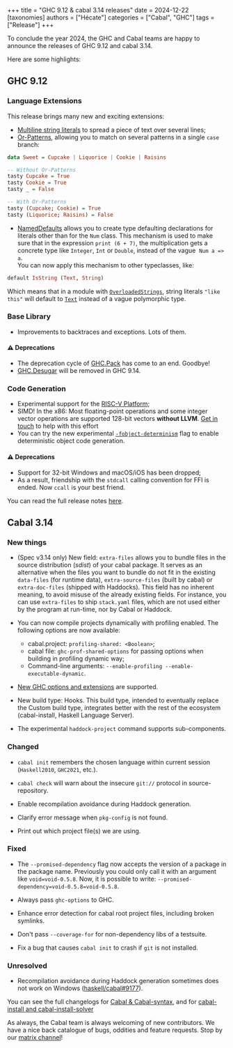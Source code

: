 +++
title = "GHC 9.12 & cabal 3.14 releases"
date = 2024-12-22
[taxonomies]
authors = ["Hécate"]
categories = ["Cabal", "GHC"]
tags = ["Release"]
+++

To conclude the year 2024, the GHC and Cabal teams are happy to announce the releases of GHC 9.12 and cabal 3.14.

<!-- more -->


Here are some highlights:

## GHC 9.12

### Language Extensions

This release brings many new and exciting extensions:
* [Multiline string literals][MultilineStrings] to spread a piece of text over several lines;
* [Or-Patterns][OrPatterns], allowing you to match on several patterns in a single `case` branch:

```haskell
data Sweet = Cupcake | Liquorice | Cookie | Raisins

-- Without Or-Patterns
tasty Cupcake = True
tasty Cookie = True
tasty _ = False

-- With Or-Patterns
tasty (Cupcake; Cookie) = True
tasty (Liquorice; Raisins) = False
```

* [NamedDefaults][NamedDefaults] allows you to create type defaulting declarations for literals other than for the `Num` class. This mechanism is used to make sure that in the expression `print (6 + 7)`, the multiplication gets a concrete type like `Integer`, `Int` or `Double`, instead of the vague  `Num a => a`.  
You can now apply this mechanism to other typeclasses, like:

```haskell
default IsString (Text, String)
```

Which means that in a module with [`OverloadedStrings`][OverloadedStrings], string literals `"like this"` will default to [`Text`][Text] instead of a vague polymorphic type.

### Base Library

* Improvements to backtraces and exceptions. Lots of them.

#### ⚠️ Deprecations

* The deprecation cycle of [GHC.Pack][GHC.Pack] has come to an end. Goodbye!
* [GHC.Desugar][GHC.Desugar] will be removed in GHC 9.14.

### Code Generation

* Experimental support for the [RISC-V Platform](https://gitlab.haskell.org/ghc/ghc/-/issues/16783);
* SIMD! In the x86: Most floating-point operations and some integer vector operations are supported 128-bit vectors **without LLVM**. [Get in touch](https://matrix.to/#/#ghc:matrix.org) to help with this effort
* You can try the new experimental [`-fobject-determinism`][-fobject-determinism] flag to enable deterministic object code generation.

#### ⚠️ Deprecations

* Support for 32-bit Windows and macOS/iOS has been dropped;
* As a result, friendship with the `stdcall` calling convention for FFI is ended. Now `ccall` is your best friend.

You can read the full release notes [here](https://downloads.haskell.org/ghc/9.12.1/docs/users_guide/9.12.1-notes.html).

## Cabal 3.14

### New things

* (Spec v3.14 only) New field: `extra-files` allows you to bundle files in the source distribution (*sdist*) of your cabal package. It serves as an alternative when the files you want to bundle do not fit in the existing `data-files` (for runtime data), `extra-source-files` (built by cabal) or `extra-doc-files` (shipped with Haddocks). This field has no inherent meaning, to avoid misuse of the already existing fields. For instance, you can use `extra-files` to ship `stack.yaml` files, which are not used either by the program at run-time, nor by Cabal or Haddock.

* You can now compile projects dynamically with profiling enabled. The following options are now available:
  * cabal.project: `profiling-shared: <Boolean>`;
  * cabal file: `ghc-prof-shared-options` for passing options when building in profiling dynamic way;
  * Command-line arguments: `--enable-profiling --enable-executable-dynamic`.

* [New GHC options and extensions](https://downloads.haskell.org/ghc/9.12.1/docs/users_guide/9.12.1-notes.html) are supported.

* New build type: Hooks. This build type, intended to eventually replace the Custom build type, integrates better with the rest of the ecosystem (cabal-install, Haskell Language Server).

* The experimental `haddock-project` command supports sub-components.

### Changed

* `cabal init` remembers the chosen language within current session (`Haskell2010`, `GHC2021`, etc.).

* `cabal check` will warn about the insecure `git://` protocol in source-repository.

* Enable recompilation avoidance during Haddock generation.

* Clarify error message when `pkg-config` is not found.

* Print out which project file(s) we are using.

### Fixed

* The `--promised-dependency` flag now accepts the version of a package in the package name. Previously you could only call it with an argument like `void=void-0.5.8`.
Now, it is possible to write: `--promised-dependency=void-0.5.8=void-0.5.8`.

* Always pass `ghc-options` to GHC.

* Enhance error detection for cabal root project files, including broken symlinks.

* Don't pass `--coverage-for` for non-dependency libs of a testsuite.

* Fix a bug that causes `cabal init` to crash if `git` is not installed.

### Unresolved

* Recompilation avoidance during Haddock generation sometimes does not work on Windows ([haskell/cabal#9177](https://github.com/haskell/cabal/pull/9177#issuecomment-2167768305)).

You can see the full changelogs for [Cabal & Cabal-syntax](https://github.com/haskell/cabal/blob/master/release-notes/Cabal-3.14.1.0.md), and for [cabal-install and cabal-install-solver](https://github.com/haskell/cabal/blob/master/release-notes/cabal-install-3.14.0.0.md)

As always, the Cabal team is always welcoming of new contributors. We have a nice back catalogue of bugs, oddities and feature requests. Stop by our [matrix channel](https://matrix.to/#/#hackage:matrix.org)!

[MultilineStrings]: https://downloads.haskell.org/ghc/9.12.1/docs/users_guide/exts/multiline_strings.html#multiline-string-literals
[OrPatterns]: https://downloads.haskell.org/ghc/9.12.1/docs/users_guide/exts/or_patterns.html#or-patterns
[NamedDefaults]: https://downloads.haskell.org/ghc/9.12.1/docs/users_guide/exts/named_defaults.html#named-default-declarations
[OverloadedStrings]: https://downloads.haskell.org/ghc/9.12.1/docs/users_guide/exts/overloaded_strings.html
[Text]: https://hackage.haskell.org/package/text/docs/Data-Text.html#t:Text
[-fobject-determinism]: https://downloads.haskell.org/ghc/9.12.1/docs/users_guide/using-optimisation.html#ghc-flag-fobject-determinism
[GHC.Pack]: https://gitlab.haskell.org/ghc/ghc/-/issues/21461
[GHC.Desugar]: https://hackage.haskell.org/package/base-4.21.0.0/docs/GHC-Desugar.html
